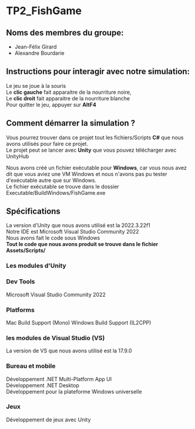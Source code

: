 # TP2_FishGame

## Noms des membres du groupe:
- Jean-Félix Girard
- Alexandre Bourdarie

## Instructions pour interagir avec notre simulation:
Le jeu se joue à la souris  
Le **clic gauche** fait apparaitre de la nourriture noire,   
Le **clic droit** fait apparaitre de la nourriture blanche   
Pour quitter le jeu, appuyer sur **AltF4**

## Comment démarrer la simulation ?
Vous pourrez trouver dans ce projet tout les fichiers/Scripts **C#** que nous avons utilisés pour faire ce projet.  
Le projet peut se lancer avec **Unity** que vous pouvez télécharger avec UnityHub  

Nous avons créé un fichier exécutable pour **Windows**, car vous nous avez dit que vous aviez une VM Windows et nous n'avons pas pu tester d'exécutable autre que sur Windows.   
Le fichier exécutable se trouve dans le dossier Executable/BuildWindows/FishGame.exe

## Spécifications
La version d'Unity que nous avons utilisé est la 2022.3.22f1    
Notre IDE est Microsoft Visual Studio Community 2022  
Nous avons fait le code sous Windows   
**Tout le code que nous avons produit se trouve dans le fichier Assets/Scripts/**

### Les modules d'Unity
### Dev Tools
Microsoft Visual Studio Community 2022
### Platforms
Mac Build Support (Mono)
Windows Build Support (IL2CPP)

### les modules de Visual Studio (VS)
La version de VS que nous avons utilisé est la 17.9.0
### Bureau et mobile
Développement .NET Multi-Platform App UI  
Développement .NET Desktop  
Développement pour la plateforme Windows universelle  
### Jeux 
Développement de jeux avec Unity
